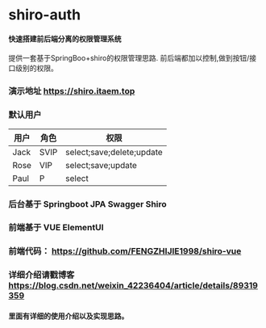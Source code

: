 # shiro-auth
#### 快速搭建前后端分离的权限管理系统 
提供一套基于SpringBoo+shiro的权限管理思路.
前后端都加以控制,做到按钮/接口级别的权限。

### 演示地址 https://shiro.itaem.top

### 默认用户
|用户|	角色|	权限|
|  ----  | ----  | ---- |
|Jack|	SVIP|	select;save;delete;update|
|Rose|	VIP|	  select;save;update|
|Paul|	P|	    select|

### 后台基于 Springboot JPA Swagger Shiro
### 前端基于 VUE ElementUI
### 前端代码： https://github.com/FENGZHIJIE1998/shiro-vue
### 详细介绍请戳博客 https://blog.csdn.net/weixin_42236404/article/details/89319359
#### 里面有详细的使用介绍以及实现思路。
